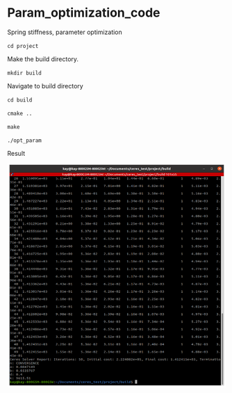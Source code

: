 # Param_optimization_code
Spring stiffness, parameter optimization

`cd project`

Make the build directory.

`mkdir build`

Navigate to build directory

`cd build`

`cmake ..`

`make`

`./opt_param`

Result

<img src = "project/opt_param.png" width="913" height="516"/>
